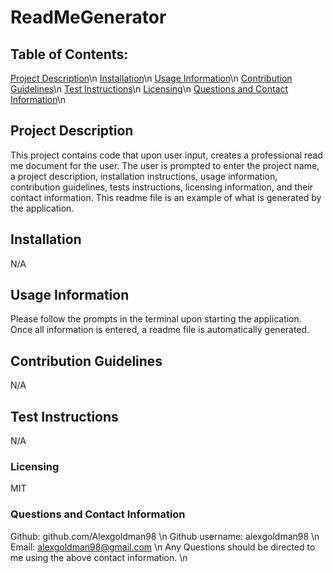 # ReadMeGenerator
## Table of Contents: 
[Project Description](#Project-Description)\n
[Installation](#Installation)\n
[Usage Information](#Usage-Information)\n
[Contribution Guidelines](#Contribution-Guidelines)\n
[Test Instructions](#Test-Instructions)\n
[Licensing](#Licensing)\n
[Questions and Contact Information](#Questions-and-Contact-Information)\n

## Project Description 
This project contains code that upon user input, creates a professional read me document for the user. The user is prompted to enter the project name, a project description, installation instructions, usage information, contribution guidelines, tests instructions, licensing information, and their contact information. This readme file is an example of what is generated by the application. 

## Installation 
N/A

## Usage Information 
Please follow the prompts in the terminal upon starting the application. Once all information is entered, a readme file is automatically generated.

## Contribution Guidelines 
N/A

## Test Instructions 
N/A

### Licensing 
MIT

### Questions and Contact Information 
Github: github.com/Alexgoldman98 \n
Github username: alexgoldman98 \n
Email: alexgoldman98@gmail.com \n
Any Questions should be directed to me using the above contact information. \n